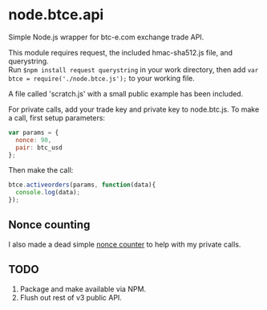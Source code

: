 # node.btce.api
Simple Node.js wrapper for btc-e.com exchange trade API.

This module requires request, the included hmac-sha512.js file, and querystring.  
Run `$npm install request querystring` in your work directory, 
then add `var btce = require('./node.btce.js');` to your working file.

A file called 'scratch.js' with a small public example has been included.

For private calls, add your trade key and private key to node.btc.js.
To make a call, first setup parameters:
```javascript
var params = {
  nonce: 90,
  pair: btc_usd
};
```
Then make the call:
```javascript
btce.activeorders(params, function(data){
  console.log(data);
});
```
## Nonce counting
I also made a dead simple [nonce counter](https://github.com/broketech/node.nonce.counter)
to help with my private calls.

## TODO
  1.  Package and make available via NPM.
  2.  Flush out rest of v3 public API.
